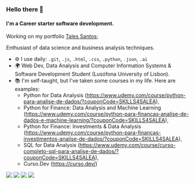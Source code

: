 ### Hello there 👋

#### I'm a Career starter software development.

Working on my portfolio [Tales Santos]([https://talessantos.com.br/]);<br>

Enthusiast of data science and business analysis techniques.

- ⚙️ I use daily: `.git`, `.js`, `.html`, `.css`, `.python`, `.json`, `.ai`
- 🌍 Web Dev, Data Analysis and Computer Information Systems & Software Development Student (Lusófona University of Lisbon).
- 📚 I'm self-taught, but I've taken some courses in my life. Here are examples:
  * Python for Data Analysis (https://www.udemy.com/course/python-para-analise-de-dados/?couponCode=SKILLS4SALEA),
  * Python for Finance: Data Analysis and Machine Learning (https://www.udemy.com/course/python-para-financas-analise-de-dados-e-machine-learning/?couponCode=SKILLS4SALEA),
  * Python for Finance: Investments & Data Analysis (https://www.udemy.com/course/python-para-financas-investimentos-analise-de-dados/?couponCode=SKILLS4SALEA),
  * SQL for Data Analysis (https://www.udemy.com/course/curso-completo-sql-para-analise-de-dados/?couponCode=SKILLS4SALEA),
  * Curso.Dev (https://curso.dev/)

  

<div> 
  <a href="https://www.instagram.com/taleeko/" target="_blank"><img src="https://img.shields.io/badge/-Instagram-%23E4405F?style=for-the-badge&logo=instagram&logoColor=white" target="_blank"></a>
  <a href = "mailto:tales96323@gmail.com"><img src="https://img.shields.io/badge/-Gmail-%23333?style=for-the-badge&logo=gmail&logoColor=white" target="_blank"></a>
  <a href="https://www.linkedin.com/in/tales-santos-7950b49a/" target="_blank"><img src="https://img.shields.io/badge/-LinkedIn-%230077B5?style=for-the-badge&logo=linkedin&logoColor=white" target="_blank"></a> 
  <img src="https://img.shields.io/badge/Udemy-EC5252?style=for-the-badge&logo=Udemy&logoColor=white" target= "_blank">
</div>
